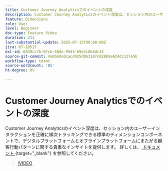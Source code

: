 ```yaml
---
title: Customer Journey Analyticsでのイベントの深度
description: Customer Journey Analyticsのイベント深度は、セッション内のユーザーインタラクションを正確に順次トラッキングできる標準のディメンションコンポーネントで、デジタルプラットフォームとオフラインプラットフォームにまたがる顧客行動パターンに関する貴重なインサイトを提供します。
feature: Dimensions
role: User
level: Beginner
doc-type: Feature Video
duration: 211
last-substantial-update: 2025-07-15T00:00:00Z
jira: KT-18527
exl-id: 6839cc7b-07cb-48de-9943-69e2c8b4dc15
source-git-commit: 4a0b6da0cacd435d063107c028b9e624dc127e5b
workflow-type: tm+mt
source-wordcount: '85'
ht-degree: 0%

---
```


# Customer Journey Analyticsでのイベントの深度

Customer Journey Analyticsのイベント深度は、セッション内のユーザーインタラクションを正確に順次トラッキングできる標準のディメンションコンポーネントで、デジタルプラットフォームとオフラインプラットフォームにまたがる顧客行動パターンに関する貴重なインサイトを提供します。 詳しくは、[ ドキュメント ](https://experienceleague.adobe.com/en/docs/analytics-platform/using/cja-dataviews/component-reference#standard-dimensions){target="_blank"} を参照してください。

>[!VIDEO](https://video.tv.adobe.com/v/3464851/?learn=on&enablevpops)
